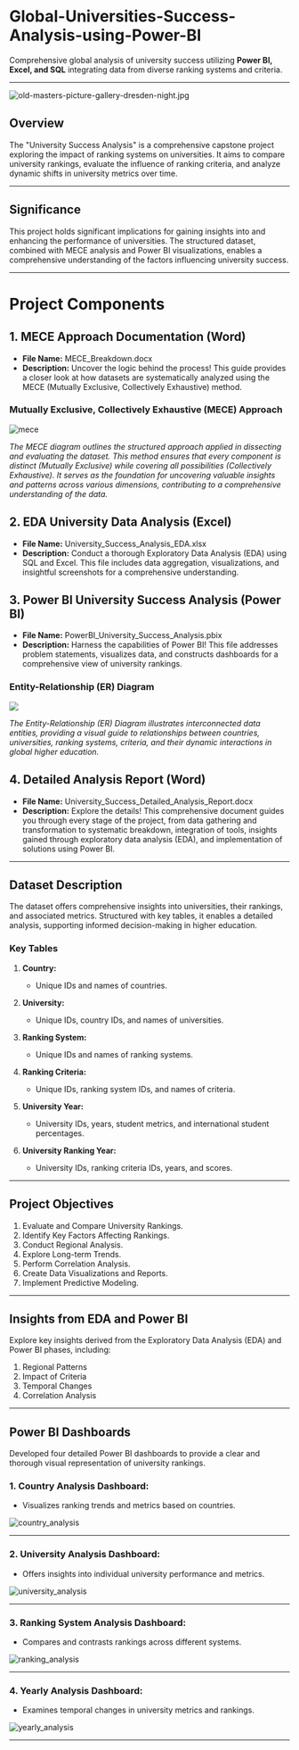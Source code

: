 # Global-Universities-Success-Analysis-using-Power-BI

Comprehensive global analysis of university success utilizing **Power BI, Excel, and SQL** integrating data from diverse ranking systems and criteria.


---

![old-masters-picture-gallery-dresden-night.jpg](https://github.com/dhruba79/Global-Universities-Success-Analysis-/blob/main/assets/old-masters-picture-gallery-dresden-night.jpg?raw=true)


## Overview

The "University Success Analysis" is a comprehensive capstone project exploring the impact of ranking systems on universities. It aims to compare university rankings, evaluate the influence of ranking criteria, and analyze dynamic shifts in university metrics over time.

---

## Significance

This project holds significant implications for gaining insights into and enhancing the performance of universities. The structured dataset, combined with MECE analysis and Power BI visualizations, enables a comprehensive understanding of the factors influencing university success.

---

# Project Components

## 1. MECE Approach Documentation (Word)

- **File Name:** MECE_Breakdown.docx
- **Description:** Uncover the logic behind the process! This guide provides a closer look at how datasets are systematically analyzed using the MECE (Mutually Exclusive, Collectively Exhaustive) method.

### Mutually Exclusive, Collectively Exhaustive (MECE) Approach

![mece](https://github.com/dhruba79/Global-Universities-Success-Analysis-/blob/main/assets/mece.png?raw=true)

*The MECE diagram outlines the structured approach applied in dissecting and evaluating the dataset. This method ensures that every component is distinct (Mutually Exclusive) while covering all possibilities (Collectively Exhaustive). It serves as the foundation for uncovering valuable insights and patterns across various dimensions, contributing to a comprehensive understanding of the data.*

## 2. EDA University Data Analysis (Excel)

- **File Name:** University_Success_Analysis_EDA.xlsx
- **Description:** Conduct a thorough Exploratory Data Analysis (EDA) using SQL and Excel. This file includes data aggregation, visualizations, and insightful screenshots for a comprehensive understanding.

## 3. Power BI University Success Analysis (Power BI)

- **File Name:** PowerBI_University_Success_Analysis.pbix
- **Description:** Harness the capabilities of Power BI! This file addresses problem statements, visualizes data, and constructs dashboards for a comprehensive view of university rankings.

### Entity-Relationship (ER) Diagram

<img src="https://github.com/dhruba79/Global-Universities-Success-Analysis-/blob/main/assets/er%20diagram.png?raw=true">

*The Entity-Relationship (ER) Diagram illustrates interconnected data entities, providing a visual guide to relationships between countries, universities, ranking systems, criteria, and their dynamic interactions in global higher education.*



## 4. Detailed Analysis Report (Word)

- **File Name:** University_Success_Detailed_Analysis_Report.docx
- **Description:** Explore the details! This comprehensive document guides you through every stage of the project, from data gathering and transformation to systematic breakdown, integration of tools, insights gained through exploratory data analysis (EDA), and implementation of solutions using Power BI.

---

## Dataset Description

The dataset offers comprehensive insights into universities, their rankings, and associated metrics. Structured with key tables, it enables a detailed analysis, supporting informed decision-making in higher education.

### Key Tables

1. **Country:**
   - Unique IDs and names of countries.

2. **University:**
   - Unique IDs, country IDs, and names of universities.

3. **Ranking System:**
   - Unique IDs and names of ranking systems.

4. **Ranking Criteria:**
   - Unique IDs, ranking system IDs, and names of criteria.

5. **University Year:**
   - University IDs, years, student metrics, and international student percentages.

6. **University Ranking Year:**
   - University IDs, ranking criteria IDs, years, and scores.

---

## Project Objectives

1. Evaluate and Compare University Rankings.
2. Identify Key Factors Affecting Rankings.
3. Conduct Regional Analysis.
4. Explore Long-term Trends.
5. Perform Correlation Analysis.
6. Create Data Visualizations and Reports.
7. Implement Predictive Modeling.

---

## Insights from EDA and Power BI

Explore key insights derived from the Exploratory Data Analysis (EDA) and Power BI phases, including:

1. Regional Patterns
2. Impact of Criteria
3. Temporal Changes
4. Correlation Analysis

---

## Power BI Dashboards

Developed four detailed Power BI dashboards to provide a clear and thorough visual representation of university rankings.

### **1. Country Analysis Dashboard:**
   - Visualizes ranking trends and metrics based on countries.
     
  ![country_analysis](https://github.com/dhruba79/Global-Universities-Success-Analysis-/blob/main/assets/country_analysis.jpg?raw=true)

---

### **2. University Analysis Dashboard:**
   - Offers insights into individual university performance and metrics.
     
![university_analysis](https://github.com/dhruba79/Global-Universities-Success-Analysis-/blob/main/assets/university_analysis.jpg?raw=true)


---

### **3. Ranking System Analysis Dashboard:**
   - Compares and contrasts rankings across different systems.
     
![ranking_analysis](https://github.com/dhruba79/Global-Universities-Success-Analysis-/blob/main/assets/ranking_analysis.jpg?raw=true)

---

### **4. Yearly Analysis Dashboard:**
   - Examines temporal changes in university metrics and rankings.
     
![yearly_analysis](https://github.com/dhruba79/Global-Universities-Success-Analysis-/blob/main/assets/yearly_analysis.jpg?raw=true)


---
